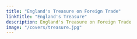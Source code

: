 ```yaml
---
title: "England's Treasure on Foreign Trade"
linkTitle: "England's Treasure"
description: England's Treasure on Foreign Trade
image: "/covers/treasure.jpg"
---
```

